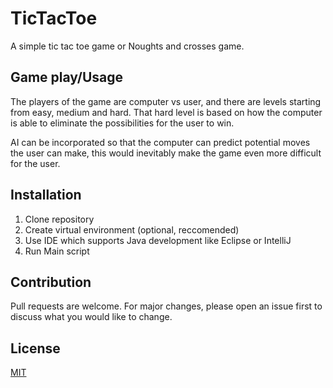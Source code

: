 # TicTacToe

A simple tic tac toe game or Noughts and crosses game.

## Game play/Usage
The players of the game are computer vs user, and there are levels starting from easy, medium and hard. That hard level is based on how the computer is able to eliminate the possibilities for the user to win.

AI can be incorporated so that the computer can predict potential moves the user can make, this would inevitably make the game even more difficult for the user.

## Installation

1. Clone repository
2. Create virtual environment (optional, reccomended)
3. Use IDE which supports Java development like Eclipse or IntelliJ
3. Run Main script

## Contribution
Pull requests are welcome. For major changes, please open an issue first to discuss what you would like to change.

## License
[MIT](https://choosealicense.com/licenses/mit/)
